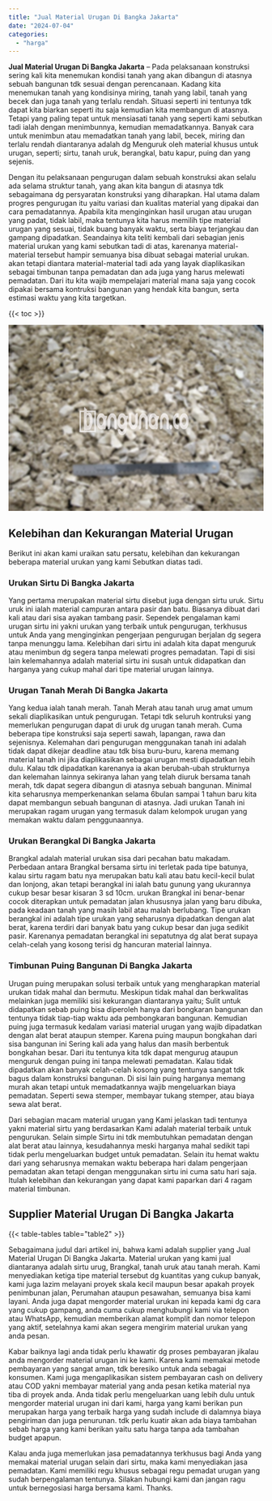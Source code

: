 ```yaml
---
title: "Jual Material Urugan Di Bangka Jakarta"
date: "2024-07-04"
categories: 
  - "harga"
---
```


**Jual Material Urugan Di Bangka Jakarta** – Pada pelaksanaan konstruksi sering kali kita menemukan kondisi tanah yang akan dibangun di atasnya sebuah bangunan tdk sesuai dengan perencanaan. Kadang kita menemukan tanah yang kondisinya miring, tanah yang labil, tanah yang becek dan juga tanah yang terlalu rendah. Situasi seperti ini tentunya tdk dapat kita biarkan seperti itu saja kemudian kita membangun di atasnya. Tetapi yang paling tepat untuk mensiasati tanah yang seperti kami sebutkan tadi ialah dengan menimbunnya, kemudian memadatkannya. Banyak cara untuk menimbun atau memadatkan tanah yang labil, becek, miring dan terlalu rendah diantaranya adalah dg Menguruk oleh material khusus untuk urugan, seperti; sirtu, tanah uruk, berangkal, batu kapur, puing dan yang sejenis.

Dengan itu pelaksanaan pengurugan dalam sebuah konstruksi akan selalu ada selama struktur tanah, yang akan kita bangun di atasnya tdk sebagaimana dg persyaratan konstruksi yang diharapkan. Hal utama dalam progres pengurugan itu yaitu variasi dan kualitas material yang dipakai dan cara pemadatannya. Apabila kita menginginkan hasil urugan atau urugan yang padat, tidak labil, maka tentunya kita harus memilih tipe material urugan yang sesuai, tidak buang banyak waktu, serta biaya terjangkau dan gampang dipadatkan. Seandainya kita teliti kembali dari sebagian jenis material urukan yang kami sebutkan tadi di atas, karenanya material-material tersebut hampir semuanya bisa dibuat sebagai material urukan. akan tetapi diantara material-material tadi ada yang layak diaplikasikan sebagai timbunan tanpa pemadatan dan ada juga yang harus melewati pemadatan. Dari itu kita wajib mempelajari material mana saja yang cocok dipakai bersama kontruksi bangunan yang hendak kita bangun, serta estimasi waktu yang kita targetkan.

{{< toc >}}

![Jual Material Urugan Di Bangka Jakarta](/images/jual-urugan-04.png)

## Kelebihan dan Kekurangan Material Urugan

Berikut ini akan kami uraikan satu persatu, kelebihan dan kekurangan beberapa material urukan yang kami Sebutkan diatas tadi.

### Urukan Sirtu Di Bangka Jakarta

Yang pertama merupakan material sirtu disebut juga dengan sirtu uruk. Sirtu uruk ini ialah material campuran antara pasir dan batu. Biasanya dibuat dari kali atau dari sisa ayakan tambang pasir. Sependek pengalaman kami urugan sirtu ini yakni urukan yang terbaik untuk pengurugan, terkhusus untuk Anda yang menginginkan pengerjaan pengurugan berjalan dg segera tanpa menunggu lama. Kelebihan dari sirtu ini adalah kita dapat menguruk atau menimbun dg segera tanpa melewati progres pemadatan. Tapi di sisi lain kelemahannya adalah material sirtu ini susah untuk didapatkan dan harganya yang cukup mahal dari tipe material urugan lainnya.

### Urugan Tanah Merah Di Bangka Jakarta

Yang kedua ialah tanah merah. Tanah Merah atau tanah urug amat umum sekali diaplikasikan untuk pengurugan. Tetapi tdk seluruh kontruksi yang memerlukan pengurugan dapat di uruk dg urugan tanah merah. Cuma beberapa tipe konstruksi saja seperti sawah, lapangan, rawa dan sejenisnya. Kelemahan dari pengurugan menggunakan tanah ini adalah tidak dapat dikejar deadline atau tdk bisa buru-buru, karena memang material tanah ini jika diaplikasikan sebagai urugan mesti dipadatkan lebih dulu. Kalau tdk dipadatkan karenanya ia akan berubah-ubah strukturnya dan kelemahan lainnya sekiranya lahan yang telah diuruk bersama tanah merah, tdk dapat segera dibangun di atasnya sebuah bangunan. Minimal kita seharusnya memperkenankan selama 6bulan sampai 1 tahun baru kita dapat membangun sebuah bangunan di atasnya. Jadi urukan Tanah ini merupakan ragam urugan yang termasuk dalam kelompok urugan yang memakan waktu dalam penggunaannya.

### Urukan Berangkal Di Bangka Jakarta

Brangkal adalah material urukan sisa dari pecahan batu makadam. Perbedaan antara Brangkal bersama sirtu ini terletak pada tipe batunya, kalau sirtu ragam batu nya merupakan batu kali atau batu kecil-kecil bulat dan lonjong, akan tetapi berangkal ini ialah batu gunung yang ukurannya cukup besar besar kisaran 3 sd 10cm. urukan Brangkal ini benar-benar cocok diterapkan untuk pemadatan jalan khususnya jalan yang baru dibuka, pada keadaan tanah yang masih labil atau malah berlubang. Tipe urukan berangkal ini adalah tipe urukan yang seharusnya dipadatkan dengan alat berat, karena terdiri dari banyak batu yang cukup besar dan juga sedikit pasir. Karenanya pemadatan berangkal ini sepatutnya dg alat berat supaya celah-celah yang kosong terisi dg hancuran material lainnya.

### Timbunan Puing Bangunan Di Bangka Jakarta

Urugan puing merupakan solusi terbaik untuk yang mengharapkan material urukan tidak mahal dan bermutu. Meskipun tidak mahal dan berkwalitas melainkan juga memiliki sisi kekurangan diantaranya yaitu; Sulit untuk didapatkan sebab puing bisa diperoleh hanya dari bongkaran bangunan dan tentunya tidak tiap-tiap waktu ada pembongkaran bangunan. Kemudian puing juga termasuk kedalam variasi material urugan yang wajib dipadatkan dengan alat berat ataupun stemper. Karena puing maupun bongkahan dari sisa bangunan ini Sering kali ada yang halus dan masih berbentuk bongkahan besar. Dari itu tentunya kita tdk dapat mengurug ataupun menguruk dengan puing ini tanpa melewati pemadatan. Kalau tidak dipadatkan akan banyak celah-celah kosong yang tentunya sangat tdk bagus dalam konstruksi bangunan. Di sisi lain puing harganya memang murah akan tetapi untuk memadatkannya wajib mengeluarkan biaya pemadatan. Seperti sewa stemper, membayar tukang stemper, atau biaya sewa alat berat.

Dari sebagian macam material urugan yang Kami jelaskan tadi tentunya yakni material sirtu yang berdasarkan Kami adalah material terbaik untuk pengurukan. Selain simple Sirtu ini tdk membutuhkan pemadatan dengan alat berat atau lainnya, kesudahannya meski harganya mahal sedikit tapi tidak perlu mengeluarkan budget untuk pemadatan. Selain itu hemat waktu dari yang seharusnya memakan waktu beberapa hari dalam pengerjaan pemadatan akan tetapi dengan menggunakan sirtu ini cuma satu hari saja. Itulah kelebihan dan kekurangan yang dapat kami paparkan dari 4 ragam material timbunan.

## Supplier Material Urugan Di Bangka Jakarta

{{< table-tables table="table2" >}}

Sebagaimana judul dari artikel ini, bahwa kami adalah supplier yang Jual Material Urugan Di Bangka Jakarta. Material urukan yang kami jual diantaranya adalah sirtu urug, Brangkal, tanah uruk atau tanah merah. Kami menyediakan ketiga tipe material tersebut dg kuantitas yang cukup banyak, kami juga lazim melayani proyek skala kecil maupun besar apakah proyek penimbunan jalan, Perumahan ataupun pesawahan, semuanya bisa kami layani. Anda juga dapat mengorder material urukan ini kepada kami dg cara yang cukup gampang, anda cuma cukup menghubungi kami via telepon atau WhatsApp, kemudian memberikan alamat komplit dan nomor telepon yang aktif, setelahnya kami akan segera mengirim material urukan yang anda pesan.

Kabar baiknya lagi anda tidak perlu khawatir dg proses pembayaran jikalau anda mengorder material urugan ini ke kami. Karena kami memakai metode pembayaran yang sangat aman, tdk beresiko untuk anda sebagai konsumen. Kami juga mengaplikasikan sistem pembayaran cash on delivery atau COD yakni membayar material yang anda pesan ketika material nya tiba di proyek anda. Anda tidak perlu mengeluarkan uang lebih dulu untuk mengorder material urugan ini dari kami, harga yang kami berikan pun merupakan harga yang terbaik harga yang sudah include di dalamnya biaya pengiriman dan juga penurunan. tdk perlu kuatir akan ada biaya tambahan sebab harga yang kami berikan yaitu satu harga tanpa ada tambahan budget apapun.

Kalau anda juga memerlukan jasa pemadatannya terkhusus bagi Anda yang memakai material urugan selain dari sirtu, maka kami menyediakan jasa pemadatan. Kami memiliki regu khusus sebagai regu pemadat urugan yang sudah berpengalaman tentunya. Silakan hubungi kami dan jangan ragu untuk bernegosiasi harga bersama kami. Thanks.
